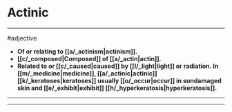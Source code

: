 # Actinic
---
#adjective
- **Of or relating to [[a/_actinism|actinism]].**
- **[[c/_composed|Composed]] of [[a/_actin|actin]].**
- **Related to or [[c/_caused|caused]] by [[l/_light|light]] or radiation. In [[m/_medicine|medicine]], [[a/_actinic|actinic]] [[k/_keratoses|keratoses]] usually [[o/_occur|occur]] in sundamaged skin and [[e/_exhibit|exhibit]] [[h/_hyperkeratosis|hyperkeratosis]].**
---
---
